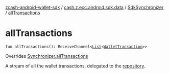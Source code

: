 [zcash-android-wallet-sdk](../../index.md) / [cash.z.ecc.android.sdk.data](../index.md) / [SdkSynchronizer](index.md) / [allTransactions](./all-transactions.md)

# allTransactions

`fun allTransactions(): ReceiveChannel<`[`List`](https://kotlinlang.org/api/latest/jvm/stdlib/kotlin.collections/-list/index.html)`<`[`WalletTransaction`](../../cash.z.ecc.android.sdk.dao/-wallet-transaction/index.md)`>>`

Overrides [Synchronizer.allTransactions](../-synchronizer/all-transactions.md)

A stream of all the wallet transactions, delegated to the [repository](#).

